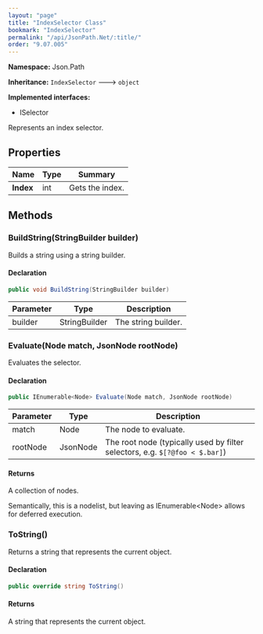 ```yaml
---
layout: "page"
title: "IndexSelector Class"
bookmark: "IndexSelector"
permalink: "/api/JsonPath.Net/:title/"
order: "9.07.005"
---
```

**Namespace:** Json.Path

**Inheritance:**
`IndexSelector`
 🡒 
`object`

**Implemented interfaces:**

- ISelector

Represents an index selector.

## Properties

| Name | Type | Summary |
|---|---|---|
| **Index** | int | Gets the index. |

## Methods

### BuildString(StringBuilder builder)

Builds a string using a string builder.

#### Declaration

```c#
public void BuildString(StringBuilder builder)
```

| Parameter | Type | Description |
|---|---|---|
| builder | StringBuilder | The string builder. |


### Evaluate(Node match, JsonNode rootNode)

Evaluates the selector.

#### Declaration

```c#
public IEnumerable<Node> Evaluate(Node match, JsonNode rootNode)
```

| Parameter | Type | Description |
|---|---|---|
| match | Node | The node to evaluate. |
| rootNode | JsonNode | The root node (typically used by filter selectors, e.g. `$[?@foo < $.bar]`) |


#### Returns

A collection of nodes.
            
Semantically, this is a nodelist, but leaving as IEnumerable&lt;Node&gt; allows for deferred execution.

### ToString()

Returns a string that represents the current object.

#### Declaration

```c#
public override string ToString()
```


#### Returns

A string that represents the current object.

